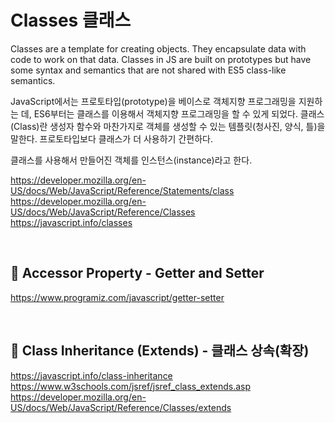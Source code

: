 # Classes 클래스

Classes are a template for creating objects. They encapsulate data with code to work on that data. Classes in JS are built on prototypes but have some syntax and semantics that are not shared with ES5 class-like semantics.

JavaScript에서는 프로토타입(prototype)을 베이스로 객체지향 프로그래밍을 지원하는 데, ES6부터는 클래스를 이용해서 객체지향 프로그래밍을 할 수 있게 되었다. 클래스(Class)란 생성자 함수와 마찬가지로 객체를 생성할 수 있는 템플릿(청사진, 양식, 틀)을 말한다. 프로토타입보다 클래스가 더 사용하기 간편하다.

클래스를 사용해서 만들어진 객체를 인스턴스(instance)라고 한다.

https://developer.mozilla.org/en-US/docs/Web/JavaScript/Reference/Statements/class  
https://developer.mozilla.org/en-US/docs/Web/JavaScript/Reference/Classes  
https://javascript.info/classes

<br>

## 🔸 Accessor Property - Getter and Setter

https://www.programiz.com/javascript/getter-setter

<br>

## 🔸 Class Inheritance (Extends) - 클래스 상속(확장)

https://javascript.info/class-inheritance  
https://www.w3schools.com/jsref/jsref_class_extends.asp  
https://developer.mozilla.org/en-US/docs/Web/JavaScript/Reference/Classes/extends
